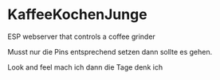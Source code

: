 # KaffeeKochenJunge
ESP webserver that controls a coffee grinder

Musst nur die Pins entsprechend setzen dann sollte es gehen. 

Look and feel mach ich dann die Tage denk ich
